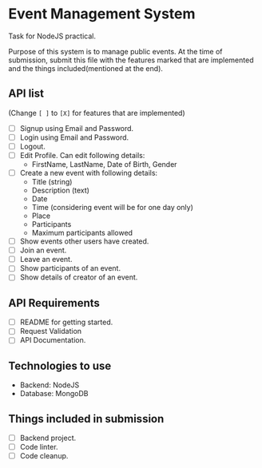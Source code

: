 # Event Management System

Task for NodeJS practical.

Purpose of this system is to manage public events. At the time of submission, submit this file with the features marked that are implemented and the things included(mentioned at the end).

## API list

(Change `[ ]` to `[X]` for features that are implemented)

- [ ] Signup using Email and Password.
- [ ] Login using Email and Password.
- [ ] Logout.
- [ ] Edit Profile. Can edit following details:
  - FirstName, LastName, Date of Birth, Gender
- [ ] Create a new event with following details:
  - Title (string)
  - Description (text)
  - Date
  - Time (considering event will be for one day only)
  - Place
  - Participants
  - Maximum participants allowed
- [ ] Show events other users have created.
- [ ] Join an event.
- [ ] Leave an event.
- [ ] Show participants of an event.
- [ ] Show details of creator of an event.

## API Requirements

- [ ] README for getting started.
- [ ] Request Validation
- [ ] API Documentation.

## Technologies to use

- Backend: NodeJS
- Database: MongoDB

## Things included in submission

- [ ] Backend project.
- [ ] Code linter.
- [ ] Code cleanup.
